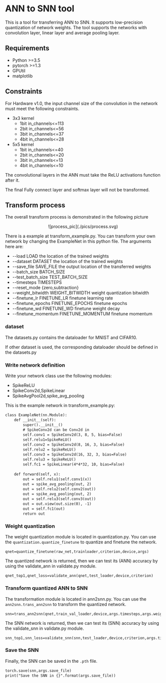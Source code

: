 # ANN to SNN tool

This is a tool for transferring ANN to SNN.
It supports low-precision quantization of network weights.
The tool supports the networks with convolution layer,
linear layer and average pooling layer.

## Requirements
* Python >=3.5
* pytorch >=1.3
* GPUtil
* matplotlib

## Constraints
For Hardware v1.0, the input channel size of the convolution
in the network
must meet the following constraints.
* 3x3 kernel
  * 1bit in_channels<=113
  * 2bit in_channels<=56
  * 3bit in_channels<=37
  * 4bit in_channels<=28
* 5x5 kernel
  * 1bit in_channels<=40
  * 2bit in_channels<=20
  * 3bit in_channels<=13
  * 4bit in_channels<=10

The convolutional layers in the ANN must
take the ReLU activations function after it.

The final Fully connect layer and softmax layer will
not be transformed.

## Transform process
The overall transform process is demonstrated in the following picture
<div align=center>
![process_pic](./pics/process.svg)
</div>

There is a example at transform_example.py.
You can transform your own network by changing the ExampleNet in this python file.
The arguments here are:
* --load LOAD
                        the location of the trained weights
*  --dataset DATASET     the location of the trained weights
*  --save_file SAVE_FILE
                        the output location of the transferred weights
*   --batch_size BATCH_SIZE
*   --test_batch_size TEST_BATCH_SIZE
*   --timesteps TIMESTEPS
*   --reset_mode {zero,subtraction}
*   --weight_bitwidth WEIGHT_BITWIDTH
                        weight quantization bitwidth
*   --finetune_lr FINETUNE_LR
                        finetune learning rate
*   --finetune_epochs FINETUNE_EPOCHS
                        finetune epochs
*   --finetune_wd FINETUNE_WD
                        finetune weight decay
*   --finetune_momentum FINETUNE_MOMENTUM
                        finetune momentum


### dataset
The datasets.py contains the dataloader for MNIST and CIFAR10.

If other dataset is used,
the corresponding dataloader should be defined in the datasets.py

### Write network definition
Write your network class use the following modules:
* SpikeReLU
* SpikeConv2d,SpikeLinear
* SpikeAvgPool2d,spike_avg_pooling

This is the example network in transform_example.py:
```pytho3
class ExampleNet(nn.Module):
    def __init__(self):
        super().__init__()
        # SpikeConv2d can be Conv2d in
        self.conv1 = SpikeConv2d(3, 8, 5, bias=False)
        self.relu1=SpikeReLU()
        self.conv2 = SpikeConv2d(8, 16, 3, bias=False)
        self.relu2 = SpikeReLU()
        self.conv3 = SpikeConv2d(16, 32, 3, bias=False)
        self.relu3 = SpikeReLU()
        self.fc1 = SpikeLinear(4*4*32, 10, bias=False)

    def forward(self, x):
        out = self.relu1(self.conv1(x))
        out = spike_avg_pooling(out, 2)
        out = self.relu2(self.conv2(out))
        out = spike_avg_pooling(out, 2)
        out = self.relu3(self.conv3(out))
        out = out.view(out.size(0), -1)
        out = self.fc1(out)
        return out
```


### Weight quantization
The weight quantization module is located in quantization.py.
You can use the `quantization.quantize_finetune` to quantize and finetune the network.

```python3
qnet=quantize_finetune(raw_net,trainloader,criterion,device,args)
```

The quantized network is returned, then we can test its (ANN) accuracy
by using the validate_ann in validate.py module.

```python3
qnet_top1,qnet_loss=validate_ann(qnet,test_loader,device,criterion)
```

### Transform quantized ANN to SNN
The transformation module is located in ann2snn.py.
You can use the `ann2snn.trans_ann2snn` to transform the quantized network.

```python3
snn=trans_ann2snn(qnet,train_val_loader,device,args.timesteps,args.weight_bitwidth)
```

The SNN network is returned, then we can test its (SNN) accuracy
by using the validate_snn in validate.py module.

```python3
snn_top1,snn_loss=validate_snn(snn,test_loader,device,criterion,args.timesteps)
```

### Save the SNN
Finally, the SNN can be saved in the `.pth` file.
```python3
torch.save(snn,args.save_file)
print("Save the SNN in {}".format(args.save_file))
```